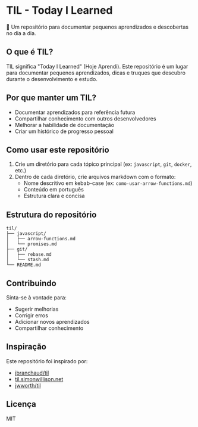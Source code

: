 # TIL - Today I Learned

📝 Um repositório para documentar pequenos aprendizados e descobertas no dia a dia.

## O que é TIL?

TIL significa "Today I Learned" (Hoje Aprendi). Este repositório é um lugar para documentar pequenos aprendizados, dicas e truques que descubro durante o desenvolvimento e estudo.

## Por que manter um TIL?

- Documentar aprendizados para referência futura
- Compartilhar conhecimento com outros desenvolvedores
- Melhorar a habilidade de documentação
- Criar um histórico de progresso pessoal

## Como usar este repositório

1. Crie um diretório para cada tópico principal (ex: `javascript`, `git`, `docker`, etc.)
2. Dentro de cada diretório, crie arquivos markdown com o formato:
   - Nome descritivo em kebab-case (ex: `como-usar-arrow-functions.md`)
   - Conteúdo em português
   - Estrutura clara e concisa

## Estrutura do repositório

```
til/
├── javascript/
│   ├── arrow-functions.md
│   └── promises.md
├── git/
│   ├── rebase.md
│   └── stash.md
└── README.md
```

## Contribuindo

Sinta-se à vontade para:
- Sugerir melhorias
- Corrigir erros
- Adicionar novos aprendizados
- Compartilhar conhecimento

## Inspiração

Este repositório foi inspirado por:
- [jbranchaud/til](https://github.com/jbranchaud/til)
- [til.simonwillison.net](https://til.simonwillison.net/)
- [jwworth/til](https://github.com/jwworth/til)

## Licença

MIT 